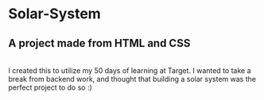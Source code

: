 # Solar-System

## A project made from HTML and CSS
<br />
I created this to utilize my 50 days of learning at Target. I wanted to take a break from backend work, and thought that building a solar system was the perfect project to do so :)

